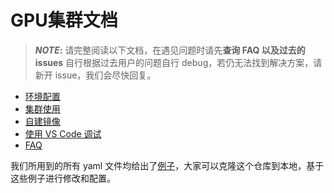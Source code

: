 # GPU集群文档

> **_NOTE_:** 请完整阅读以下文档，在遇见问题时请先**查询 FAQ 以及过去的 issues** 自行根据过去用户的问题自行 debug，若仍无法找到解决方案，请新开 issue，我们会尽快回复。

- [环境配置](environment.md)
- [集群使用](usage.md)
- [自建镜像](image_build.md)
- [使用 VS Code 调试](connect_with_vscode.md)
- [FAQ](faq.md)

我们所用到的所有 yaml 文件均给出了[例子](examples/yaml_examples)，大家可以克隆这个仓库到本地，基于这些例子进行修改和配置。
